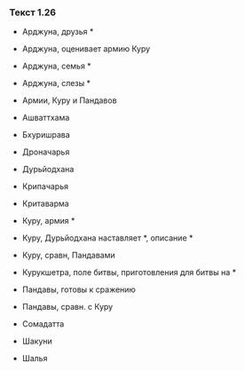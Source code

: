 ### Текст 1.26

- Арджуна, друзья *

- Арджуна, оценивает армию Куру

- Арджуна, семья *

- Арджуна, слезы *

- Армии, Куру и Пандавов

- Ашваттхама

- Бхуришрава

- Дроначарья

- Дурьйодхана

- Крипачарья

- Критаварма

- Куру, армия *

- Куру, Дурьйодхана наставляет *, описание *

- Куру, сравн, Пандавами

- Курукшетра, поле битвы, приготовления для битвы на *

- Пандавы, готовы к сражению

- Пандавы, сравн. с Куру

- Сомадатта

- Шакуни

- Шалья
	
